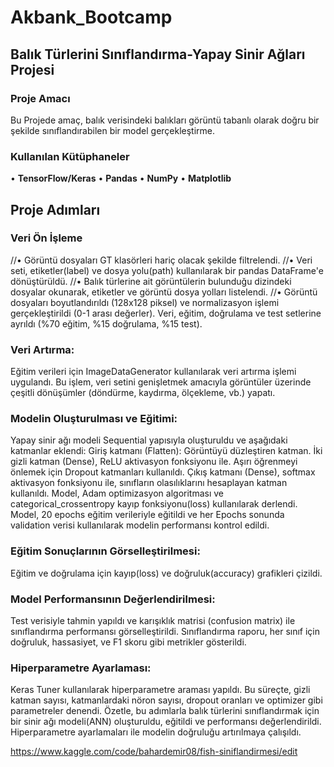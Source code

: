 # Akbank_Bootcamp

## Balık Türlerini Sınıflandırma-Yapay Sinir Ağları Projesi

### Proje Amacı
Bu Projede amaç, balık verisindeki balıkları görüntü tabanlı olarak doğru bir şekilde sınıflandırabilen bir model gerçekleştirme.

### Kullanılan Kütüphaneler
• **TensorFlow/Keras**
• **Pandas**
• **NumPy**
• **Matplotlib**

## Proje Adımları
### Veri Ön İşleme
//• Görüntü dosyaları GT klasörleri hariç olacak şekilde filtrelendi.
//• Veri seti, etiketler(label) ve dosya yolu(path) kullanılarak bir pandas DataFrame'e dönüştürüldü.
//• Balık türlerine ait görüntülerin bulunduğu dizindeki dosyalar okunarak, etiketler ve görüntü dosya yolları listelendi.
//• Görüntü dosyaları boyutlandırıldı (128x128 piksel) ve normalizasyon işlemi gerçekleştirildi (0-1 arası değerler).
Veri, eğitim, doğrulama ve test setlerine ayrıldı (%70 eğitim, %15 doğrulama, %15 test).

### Veri Artırma:
Eğitim verileri için ImageDataGenerator kullanılarak veri artırma işlemi uygulandı. Bu işlem, veri setini genişletmek amacıyla görüntüler üzerinde çeşitli dönüşümler (döndürme, kaydırma, ölçekleme, vb.) yapatı.

### **Modelin Oluşturulması ve Eğitimi:**

Yapay sinir ağı modeli Sequential yapısıyla oluşturuldu ve aşağıdaki katmanlar eklendi:
Giriş katmanı (Flatten): Görüntüyü düzleştiren katman.
İki gizli katman (Dense), ReLU aktivasyon fonksiyonu ile. Aşırı öğrenmeyi önlemek için Dropout katmanları kullanıldı.
Çıkış katmanı (Dense), softmax aktivasyon fonksiyonu ile, sınıfların olasılıklarını hesaplayan katman kullanıldı.
Model, Adam optimizasyon algoritması ve categorical_crossentropy kayıp fonksiyonu(loss) kullanılarak derlendi.
Model, 20 epochs eğitim verileriyle eğitildi ve her Epochs sonunda validation verisi kullanılarak modelin performansı kontrol edildi.

### **Eğitim Sonuçlarının Görselleştirilmesi:**
Eğitim ve doğrulama için kayıp(loss) ve doğruluk(accuracy) grafikleri çizildi.

### **Model Performansının Değerlendirilmesi:**
Test verisiyle tahmin yapıldı ve karışıklık matrisi (confusion matrix) ile sınıflandırma performansı görselleştirildi.
Sınıflandırma raporu, her sınıf için doğruluk, hassasiyet, ve F1 skoru gibi metrikler gösterildi.

### **Hiperparametre Ayarlaması:**
Keras Tuner kullanılarak hiperparametre araması yapıldı. Bu süreçte, gizli katman sayısı, katmanlardaki nöron sayısı, dropout oranları ve optimizer gibi parametreler denendi.
Özetle, bu adımlarla balık türlerini sınıflandırmak için bir sinir ağı modeli(ANN) oluşturuldu, eğitildi ve performansı değerlendirildi. Hiperparametre ayarlamaları ile modelin doğruluğu artırılmaya çalışıldı.

https://www.kaggle.com/code/bahardemir08/fish-siniflandirmesi/edit
